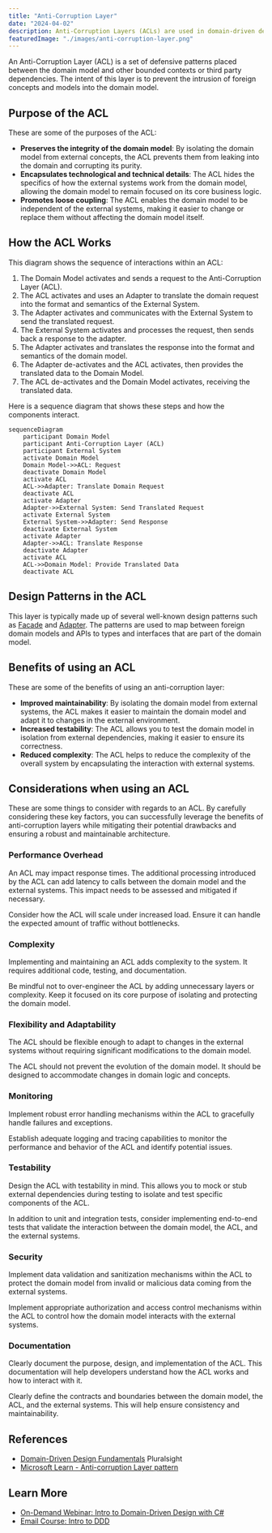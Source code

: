 ```yaml
---
title: "Anti-Corruption Layer"
date: "2024-04-02"
description: Anti-Corruption Layers (ACLs) are used in domain-driven design (DDD) to allow for interactions with other contexts without adversely impacting the design of the core domain model.
featuredImage: "./images/anti-corruption-layer.png"
---
```


An Anti-Corruption Layer (ACL) is a set of defensive patterns placed between the domain model and other bounded contexts or third party dependencies. The intent of this layer is to prevent the intrusion of foreign concepts and models into the domain model. 

## Purpose of the ACL

These are some of the purposes of the ACL:

- **Preserves the integrity of the domain model**: By isolating the domain model from external concepts, the ACL prevents them from leaking into the domain and corrupting its purity.
- **Encapsulates technological and technical details**: The ACL hides the specifics of how the external systems work from the domain model, allowing the domain model to remain focused on its core business logic.
- **Promotes loose coupling**: The ACL enables the domain model to be independent of the external systems, making it easier to change or replace them without affecting the domain model itself.

## How the ACL Works

This diagram shows the sequence of interactions within an ACL:

1. The Domain Model activates and sends a request to the Anti-Corruption Layer (ACL).
2. The ACL activates and uses an Adapter to translate the domain request into the format and semantics of the External System.
3. The Adapter activates and communicates with the External System to send the translated request.
4. The External System activates and processes the request, then sends back a response to the adapter.
5. The Adapter activates and translates the response into the format and semantics of the domain model.
6. The Adapter de-activates and the ACL activates, then provides the translated data to the Domain Model.
7. The ACL de-activates and the Domain Model activates, receiving the translated data.

Here is a sequence diagram that shows these steps and how the components interact.

```mermaid
sequenceDiagram
    participant Domain Model
    participant Anti-Corruption Layer (ACL)
    participant External System
    activate Domain Model
    Domain Model->>ACL: Request
    deactivate Domain Model
    activate ACL
    ACL->>Adapter: Translate Domain Request
    deactivate ACL
    activate Adapter
    Adapter->>External System: Send Translated Request
    activate External System
    External System->>Adapter: Send Response
    deactivate External System
    activate Adapter
    Adapter->>ACL: Translate Response
    deactivate Adapter
    activate ACL
    ACL->>Domain Model: Provide Translated Data
    deactivate ACL
```

## Design Patterns in the ACL

This layer is typically made up of several well-known design patterns such as [Facade](/design-patterns/design-patterns-overview) and [Adapter](/design-patterns/adapter-design-pattern). The patterns are used to map between foreign domain models and APIs to types and interfaces that are part of the domain model.

## Benefits of using an ACL

These are some of the benefits of using an anti-corruption layer:

- **Improved maintainability**: By isolating the domain model from external systems, the ACL makes it easier to maintain the domain model and adapt it to changes in the external environment.
- **Increased testability**: The ACL allows you to test the domain model in isolation from external dependencies, making it easier to ensure its correctness.
- **Reduced complexity**: The ACL helps to reduce the complexity of the overall system by encapsulating the interaction with external systems.

## Considerations when using an ACL

These are some things to consider with regards to an ACL. By carefully considering these key factors, you can successfully leverage the benefits of anti-corruption layers while mitigating their potential drawbacks and ensuring a robust and maintainable architecture.

### Performance Overhead

An ACL may impact response times. The additional processing introduced by the ACL can add latency to calls between the domain model and the external systems. This impact needs to be assessed and mitigated if necessary.

Consider how the ACL will scale under increased load. Ensure it can handle the expected amount of traffic without bottlenecks.

### Complexity

Implementing and maintaining an ACL adds complexity to the system. It requires additional code, testing, and documentation.

Be mindful not to over-engineer the ACL by adding unnecessary layers or complexity. Keep it focused on its core purpose of isolating and protecting the domain model.

### Flexibility and Adaptability

The ACL should be flexible enough to adapt to changes in the external systems without requiring significant modifications to the domain model.

The ACL should not prevent the evolution of the domain model. It should be designed to accommodate changes in domain logic and concepts.

### Monitoring

Implement robust error handling mechanisms within the ACL to gracefully handle failures and exceptions.

Establish adequate logging and tracing capabilities to monitor the performance and behavior of the ACL and identify potential issues.

### Testability

Design the ACL with testability in mind. This allows you to mock or stub external dependencies during testing to isolate and test specific components of the ACL. 

In addition to unit and integration tests, consider implementing end-to-end tests that validate the interaction between the domain model, the ACL, and the external systems.

### Security

Implement data validation and sanitization mechanisms within the ACL to protect the domain model from invalid or malicious data coming from the external systems.

Implement appropriate authorization and access control mechanisms within the ACL to control how the domain model interacts with the external systems.

### Documentation

Clearly document the purpose, design, and implementation of the ACL. This documentation will help developers understand how the ACL works and how to interact with it.

Clearly define the contracts and boundaries between the domain model, the ACL, and the external systems. This will help ensure consistency and maintainability.

## References

- [Domain-Driven Design Fundamentals](https://www.pluralsight.com/courses/domain-driven-design-fundamentals) Pluralsight
- [Microsoft Learn - Anti-corruption Layer pattern](https://learn.microsoft.com/en-us/azure/architecture/patterns/anti-corruption-layer)

## Learn More

- [On-Demand Webinar: Intro to Domain-Driven Design with C#](https://mailchi.mp/nimblepros/af2112un73)
- [Email Course: Intro to DDD](https://mailchi.mp/nimblepros/intro-to-ddd-email-course)